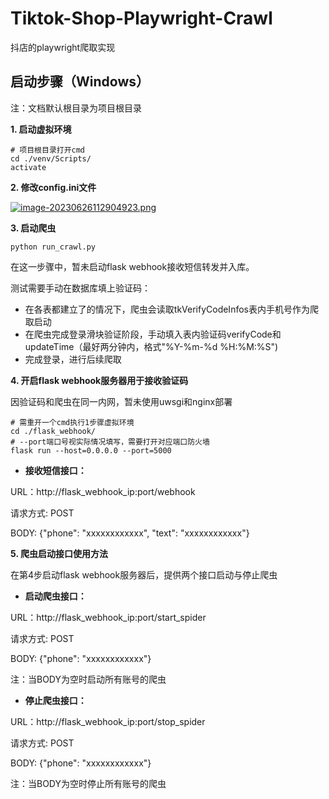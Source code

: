 # Tiktok-Shop-Playwright-Crawl

抖店的playwright爬取实现

## 启动步骤（Windows）

注：文档默认根目录为项目根目录

**1. 启动虚拟环境**

   ``` shell
   # 项目根目录打开cmd
   cd ./venv/Scripts/
   activate
   ```

**2. 修改config.ini文件**

   [![image-20230626112904923.png](https://i.postimg.cc/GtmTFMzZ/image-20230626112904923.png)](https://postimg.cc/bD4v897T)

**3. 启动爬虫**

   ``` shell
   python run_crawl.py
   ```

   在这一步骤中，暂未启动flask webhook接收短信转发并入库。

   测试需要手动在数据库填上验证码：

   - 在各表都建立了的情况下，爬虫会读取tkVerifyCodeInfos表内手机号作为爬取启动
   - 在爬虫完成登录滑块验证阶段，手动填入表内验证码verifyCode和updateTime（最好两分钟内，格式"%Y-%m-%d %H:%M:%S")
   - 完成登录，进行后续爬取

**4. 开启flask webhook服务器用于接收验证码**

因验证码和爬虫在同一内网，暂未使用uwsgi和nginx部署

``` shell
# 需重开一个cmd执行1步骤虚拟环境
cd ./flask_webhook/
# --port端口号视实际情况填写，需要打开对应端口防火墙
flask run --host=0.0.0.0 --port=5000
```

- **接收短信接口：**

URL：http://flask_webhook_ip:port/webhook

请求方式: POST

BODY: {"phone": "xxxxxxxxxxxx", "text": "xxxxxxxxxxxx"}


**5. 爬虫启动接口使用方法**

在第4步启动flask webhook服务器后，提供两个接口启动与停止爬虫

- **启动爬虫接口：**

URL：http://flask_webhook_ip:port/start_spider

请求方式: POST

BODY: {"phone": "xxxxxxxxxxxx"}

注：当BODY为空时启动所有账号的爬虫

- **停止爬虫接口：**

URL：http://flask_webhook_ip:port/stop_spider

请求方式: POST

BODY: {"phone": "xxxxxxxxxxxx"}

注：当BODY为空时停止所有账号的爬虫